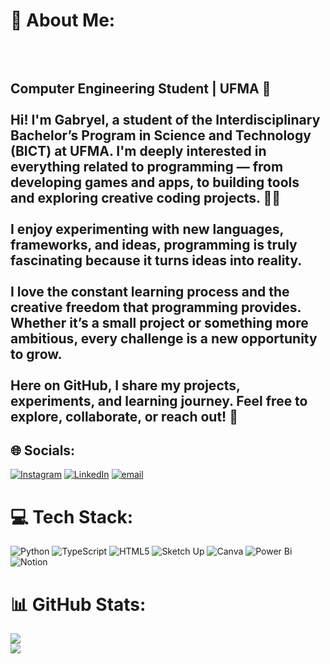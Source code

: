 # 🤖 About Me:
##  <br><br>Computer Engineering Student | UFMA 📘<br><br>Hi! I'm Gabryel, a student of the Interdisciplinary Bachelor’s Program in Science and Technology (BICT) at UFMA. I'm deeply interested in everything related to programming — from developing games and apps, to building tools and exploring creative coding projects. 🧑‍💻<br><br>I enjoy experimenting with new languages, frameworks, and ideas, programming is truly fascinating because it turns ideas into reality. <br><br>I love the constant learning process and the creative freedom that programming provides. Whether it’s a small project or something more ambitious, every challenge is a new opportunity to grow. <br><br>Here on GitHub, I share my projects, experiments, and learning journey. Feel free to explore, collaborate, or reach out! 🚀<br>


## 🌐 Socials:
[![Instagram](https://img.shields.io/badge/Instagram-%23E4405F.svg?logo=Instagram&logoColor=white)](https://instagram.com/_gabss_s) [![LinkedIn](https://img.shields.io/badge/LinkedIn-%230077B5.svg?logo=linkedin&logoColor=white)](https://linkedin.com/in/gabryel-guimaraes) [![email](https://img.shields.io/badge/Email-D14836?logo=gmail&logoColor=white)](mailto:gabryel.guimaraes) 

# 💻 Tech Stack:
![Python](https://img.shields.io/badge/python-3670A0?style=for-the-badge&logo=python&logoColor=ffdd54) ![TypeScript](https://img.shields.io/badge/typescript-%23007ACC.svg?style=for-the-badge&logo=typescript&logoColor=white) ![HTML5](https://img.shields.io/badge/html5-%23E34F26.svg?style=for-the-badge&logo=html5&logoColor=white) ![Sketch Up](https://img.shields.io/badge/SketchUp-005F9E?style=for-the-badge&logo=sketchup&logoColor=white) ![Canva](https://img.shields.io/badge/Canva-%2300C4CC.svg?style=for-the-badge&logo=Canva&logoColor=white) ![Power Bi](https://img.shields.io/badge/power_bi-F2C811?style=for-the-badge&logo=powerbi&logoColor=black) ![Notion](https://img.shields.io/badge/Notion-%23000000.svg?style=for-the-badge&logo=notion&logoColor=white)
# 📊 GitHub Stats:
![](https://github-readme-stats.vercel.app/api?username=AYIQIA&theme=dracula&hide_border=false&include_all_commits=false&count_private=false)<br/>
![](https://nirzak-streak-stats.vercel.app/?user=AYIQIA&theme=dracula&hide_border=false)<br/>

<!-- Proudly created with GPRM ( https://gprm.itsvg.in ) -->
